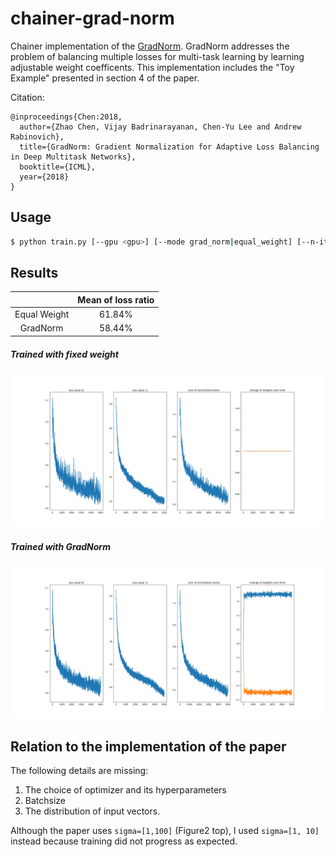 # chainer-grad-norm

Chainer implementation of the [GradNorm](https://arxiv.org/pdf/1711.02257.pdf).
GradNorm addresses the problem of balancing multiple losses for multi-task learning by learning adjustable weight coefficents.
This implementation includes the "Toy Example" presented in section 4 of the paper.

Citation:

```
@inproceedings{Chen:2018,
  author={Zhao Chen, Vijay Badrinarayanan, Chen-Yu Lee and Andrew Rabinovich},
  title={GradNorm: Gradient Normalization for Adaptive Loss Balancing in Deep Multitask Networks},
  booktitle={ICML},
  year={2018}
}
```

## Usage

```bash
$ python train.py [--gpu <gpu>] [--mode grad_norm|equal_weight] [--n-iter <n-iter>]
```

## Results

|  | Mean of loss ratio |
|:-:|:-:|
| Equal Weight | 61.84% |
| GradNorm | 58.44% |

##### Trained with fixed weight
![Trained with fixed weight](images/equal_weight.png)
##### Trained with GradNorm
![Trained with GradNorm](images/grad_norm.png)

## Relation to the implementation of the paper
The following details are missing:
1. The choice of optimizer and its hyperparameters
2. Batchsize
3. The distribution of input vectors.

Although the paper uses `sigma=[1,100]` (Figure2 top), I used `sigma=[1, 10]` instead because training did not progress as expected.
